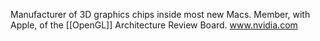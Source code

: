

Manufacturer of 3D graphics chips inside most new Macs. Member, with Apple, of the [[OpenGL]] Architecture Review Board. www.nvidia.com